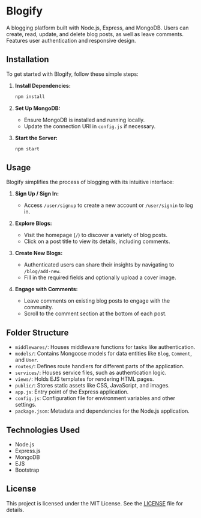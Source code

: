 # Blogify

A blogging platform built with Node.js, Express, and MongoDB. Users can create, read, update, and delete blog posts, as well as leave comments. Features user authentication and responsive design.

## Installation

To get started with Blogify, follow these simple steps:

1. **Install Dependencies:**
   ```bash
   npm install
   ```

2. **Set Up MongoDB:**
   - Ensure MongoDB is installed and running locally.
   - Update the connection URI in `config.js` if necessary.

3. **Start the Server:**
   ```bash
   npm start
   ```

## Usage

Blogify simplifies the process of blogging with its intuitive interface:

1. **Sign Up / Sign In:**
   - Access `/user/signup` to create a new account or `/user/signin` to log in.
   
2. **Explore Blogs:**
   - Visit the homepage (`/`) to discover a variety of blog posts.
   - Click on a post title to view its details, including comments.

3. **Create New Blogs:**
   - Authenticated users can share their insights by navigating to `/blog/add-new`.
   - Fill in the required fields and optionally upload a cover image.

4. **Engage with Comments:**
   - Leave comments on existing blog posts to engage with the community.
   - Scroll to the comment section at the bottom of each post.


## Folder Structure

- `middlewares/`: Houses middleware functions for tasks like authentication.
- `models/`: Contains Mongoose models for data entities like `Blog`, `Comment`, and `User`.
- `routes/`: Defines route handlers for different parts of the application.
- `services/`: Houses service files, such as authentication logic.
- `views/`: Holds EJS templates for rendering HTML pages.
- `public/`: Stores static assets like CSS, JavaScript, and images.
- `app.js`: Entry point of the Express application.
- `config.js`: Configuration file for environment variables and other settings.
- `package.json`: Metadata and dependencies for the Node.js application.

## Technologies Used

- Node.js
- Express.js
- MongoDB
- EJS
- Bootstrap

## License

This project is licensed under the MIT License. See the [LICENSE](LICENSE) file for details.


